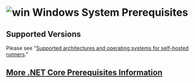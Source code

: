 # ![win](../res/win_med.png) Windows System Prerequisites

## Supported Versions

Please see "[Supported architectures and operating systems for self-hosted runners](https://docs.github.com/en/actions/reference/runners/self-hosted-runners#windows)."

## [More .NET Core Prerequisites Information](https://docs.microsoft.com/en-us/dotnet/core/windows-prerequisites?tabs=netcore30)
